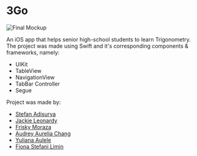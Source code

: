 # 3Go

![Final Mockup](https://user-images.githubusercontent.com/64721275/118392656-de731180-b664-11eb-82b9-c440a08e6d09.png)
<br>

An iOS app that helps senior high-school students to learn Trigonometry. The project was made using Swift and it's corresponding components & frameworks, namely:<br>
- UIKit
- TableView
- NavigationView
- TabBar Controller
- Segue

Project was made by:<br>
- [Stefan Adisurya](https://github.com/stefanadisurya)<br>
- [Jackie Leonardy](https://github.com/Jackie2024)<br>
- [Frisky Moraza](https://github.com/friskyfm)<br>
- [Audrey Aurelia Chang](https://github.com/audreyachang)<br>
- [Yuliana Aulele](https://github.com/anayuliana31)<br>
- [Fiona Stefani Limin](https://github.com/youthweh)
